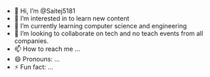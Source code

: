 - 👋 Hi, I’m @Saitej5181
- 👀 I’m interested in to learn new content 
- 🌱 I’m currently learning computer science and engineering 
- 💞️ I’m looking to collaborate on tech and no teach events from all companies.
- 📫 How to reach me ...
- 😄 Pronouns: ...
- ⚡ Fun fact: ...

<!---
Saitej5181/Saitej5181 is a ✨ special ✨ repository because its `README.md` (this file) appears on your GitHub profile.
You can click the Preview link to take a look at your changes.
--->
